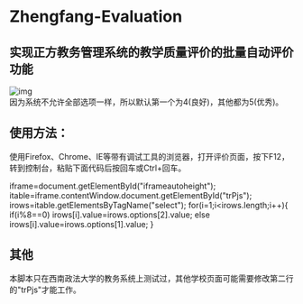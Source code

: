# Zhengfang-Evaluation
## 实现正方教务管理系统的教学质量评价的批量自动评价功能
![img](https://raw.githubusercontent.com/hyh19962008/Zhengfang-Evaluation/master/autoEval.gif)  
因为系统不允许全部选项一样，所以默认第一个为4(良好)，其他都为5(优秀)。
## 使用方法：
使用Firefox、Chrome、IE等带有调试工具的浏览器，打开评价页面，按下F12，转到控制台，粘贴下面代码后按回车或Ctrl+回车。  
  
iframe=document.getElementById("iframeautoheight");
itable=iframe.contentWindow.document.getElementById("trPjs");
irows=itable.getElementsByTagName("select");
for(i=1;i<irows.length;i++){
    if(i%8==0)
        irows[i].value=irows.options[2].value;
    else
        irows[i].value=irows.options[1].value;
} 
## 其他
本脚本只在西南政法大学的教务系统上测试过，其他学校页面可能需要修改第二行的"trPjs"才能工作。
